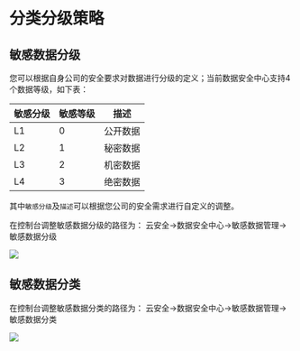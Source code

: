 # 分类分级策略

## 敏感数据分级

您可以根据自身公司的安全要求对数据进行分级的定义；当前数据安全中心支持4个数据等级，如下表：

敏感分级 | 敏感等级 | 描述
---------|----------|---------
 L1 | 0 | 公开数据
 L2 | 1 | 秘密数据
 L3 | 2 | 机密数据
 L4 | 3 | 绝密数据

其中`敏感分级`及`描述`可以根据您公司的安全需求进行自定义的调整。

在控制台调整敏感数据分级的路径为： 云安全->数据安全中心->敏感数据管理->敏感数据分级

![](./../images/classification-datalevel.png)


## 敏感数据分类

在控制台调整敏感数据分类的路径为： 云安全->数据安全中心->敏感数据管理->敏感数据分类

![](./../images/classification-datatype.png)
